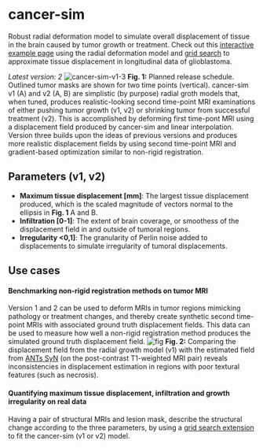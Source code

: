 # cancer-sim
Robust radial deformation model to simulate overall displacement of tissue in the brain caused by tumor growth or treatment. Check out this [interactive example page](https://cancer-sim.com/) using the radial deformation model and [grid search](https://github.com/ivartz/cancer-sim-search) to approximate tissue displacement in longitudinal data of glioblastoma.

*Latest version: 2*
![cancer-sim-v1-3](https://user-images.githubusercontent.com/10455104/115448354-ebdddd00-a219-11eb-9988-fd6ad716f82d.jpg)
**Fig. 1:** Planned release schedule. Outlined tumor masks are shown for two time points (vertical). cancer-sim v1 (A) and v2 (A, B) are simplistic (by purpose) radial groth models that, when tuned, produces realistic-looking second time-point MRI examinations of either pushing tumor growth (v1, v2) or shrinking tumor from successful treatment (v2). This is accomplished by deforming first time-pont MRI using a displacement field produced by cancer-sim and linear interpolation. Version three builds upon the ideas of previous versions and produces more realistic displacement fields by using second time-point MRI and gradient-based optimization similar to non-rigid registration.
## Parameters (v1, v2)
- **Maximum tissue displacement [mm]**: The largest tissue displacement produced, which is the scaled magnitude of vectors normal to the ellipsis in **Fig. 1** A and B.
- **Infiltration [0-1]**: The extent of brain coverage, or smoothess of the displacement field in and outside of tumoral regions.
- **Irregularity <0,1]**: The granularity of Perlin noise added to displacements to simulate irregularity of tumoral displacements.
## Use cases
#### Benchmarking non-rigid registration methods on tumor MRI
Version 1 and 2 can be used to deform MRIs in tumor regions mimicking pathology or treatment changes, and thereby create synthetic second time-point MRIs with associated ground truth displacement fields. This data can be used to measure how well a non-rigid registration method produces the simulated ground truth displacement field.
![fig](https://user-images.githubusercontent.com/10455104/115455401-35cac100-a222-11eb-8813-8221582f8c1d.PNG)
**Fig. 2:** Comparing the displacement field from the radial growth model (v1) with the estimated field from [ANTs SyN](https://github.com/ANTsX/ANTs) (on the post-contrast T1-weighted MRI pair) reveals inconsistencies in displacement estimation in regions with poor textural features (such as necrosis).
#### Quantifying maximum tissue displacement, infiltration and growth irregularity on real data
Having a pair of structural MRIs and lesion mask, describe the structural change according to the three parameters, by using a [grid search extension](https://github.com/ivartz/cancer-sim-search) to fit the cancer-sim (v1 or v2) model.
